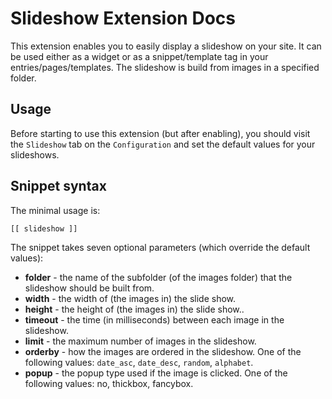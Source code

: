 
Slideshow Extension Docs
========================

This extension enables you to easily display a slideshow on your site. It can
be used either as a widget or as a snippet/template tag in your
entries/pages/templates. The slideshow is build from images in a specified
folder.

Usage
-----

Before starting to use this extension (but after enabling), you should visit
the `Slideshow` tab on the `Configuration` and set the default values for your
slideshows.

Snippet syntax
--------------

The minimal usage is:

    [[ slideshow ]]

The snippet takes seven optional parameters (which override the default values):

  * **folder** - the name of the subfolder (of the images folder) that the slideshow should be built from.
  * **width** - the width of (the images in) the slide show.
  * **height** - the height of (the images in) the slide show..
  * **timeout** - the time (in milliseconds) between each image in the slideshow.
  * **limit** - the maximum number of images in the slideshow.
  * **orderby** - how the images are ordered in the slideshow. One of the
    following values: `date_asc`, `date_desc`, `random`, `alphabet`.
  * **popup** - the popup type used if the image is clicked. One of the
    following values: no, thickbox, fancybox.

